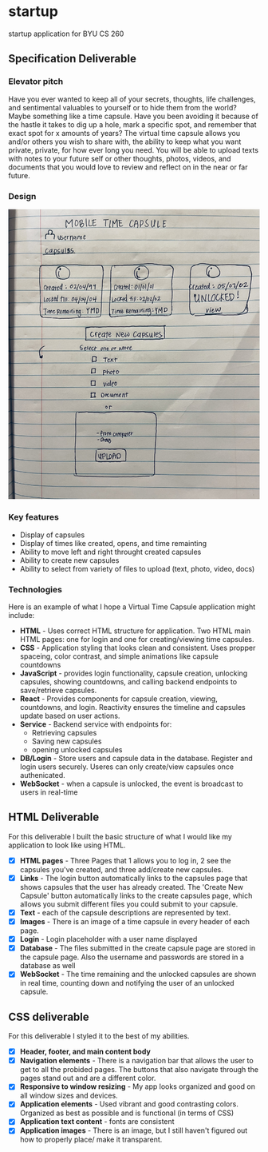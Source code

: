 # startup
startup application for BYU CS 260

## Specification Deliverable


### Elevator pitch

Have you ever wanted to keep all of your secrets, thoughts, life challenges, and sentimental valuables to yourself or to hide them from the world? Maybe something like a time capsule. Have you been avoiding it because of the hastle it takes to dig up a hole, mark a specific spot, and remember that exact spot for x amounts of years? The virtual time capsule allows you and/or others you wish to share with, the ability to keep what you want private, private, for how ever long you need. You will be able to upload texts with notes to your future self or other thoughts, photos, videos, and documents that you would love to review and reflect on in the near or far future.

### Design

![design](MTC.JPEG)


### Key features

- Display of capsules
- Display of times like created, opens, and time remainting
- Ability to move left and right throught created capsules
- Ability to create new capsules
- Ability to select from variety of files to upload (text, photo, video, docs)

### Technologies

Here is an example of what I hope a Virtual Time Capsule application might include:

- **HTML** - Uses correct HTML structure for application. Two HTML main HTML pages: one for login and one for creating/viewing time capsules.
- **CSS** - Application styling that looks clean and consistent. Uses propper spaceing, color contrast, and simple animations like capsule countdowns
- **JavaScript** - provides login functionality, capsule creation, unlocking capsules, showing countdowns, and calling backend endpoints to save/retrieve capsules.
- **React** - Provides components for capsule creation, viewing, countdowns, and login. Reactivity ensures the timeline and capsules update based on user actions.
- **Service** - Backend service with endpoints for:
  - Retrieving capsules
  - Saving new capsules
  - opening unlocked capsules
- **DB/Login** - Store users and capsule data in the database. Register and login users securely. Useres can only create/view capsules once authenicated.
- **WebSocket** - when a capsule is unlocked, the event is broadcast to users in real-time

## HTML Deliverable

For this deliverable I built the basic structure of what I would like my application to look like using HTML.

- [x] **HTML pages** - Three Pages that 1 allows you to log in, 2 see the capsules you've created, and three add/create new capsules.
- [x] **Links** - The login button automatically links to the capsules page that shows capsules that the user has already created. The 'Create New Capsule' button automatically links to the create capsules page, which allows you submit different files you could submit to your capsule.
- [x] **Text** - each of the capsule descriptions are represented by text.
- [x] **Images** - There is an image of a time capsule in every header of each page.
- [x] **Login** - Login placeholder with a user name displayed
- [x] **Database** - The files submitted in the create capsule page are stored in the capsule page. Also the username and passwords are stored in a database as well
- [x] **WebSocket** - The time remaining and the unlocked capsules are shown in real time, counting down and notifying the user of an unlocked capsule.

## CSS deliverable

For this deliverable I styled it to the best of my abilities.

- [x] **Header, footer, and main content body**
- [x] **Navigation elements** - There is a navigation bar that allows the user to get to all the probided pages. The buttons that also navigate through the pages stand out and are a different color.
- [x] **Responsive to window resizing** - My app looks organized and good on all window sizes and devices.
- [x] **Application elements** - Used vibrant and good contrasting colors. Organized as best as possible and is functional (in terms of CSS)
- [x] **Application text content** - fonts are consistent
- [x] **Application images** - There is an image, but I still haven't figured out how to properly place/ make it transparent.